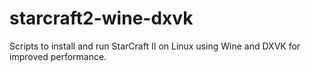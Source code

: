 # starcraft2-wine-dxvk
Scripts to install and run StarCraft II on Linux using Wine and DXVK for improved performance.
